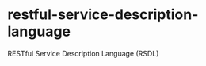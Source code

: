 restful-service-description-language
====================================

RESTful Service Description Language (RSDL)
